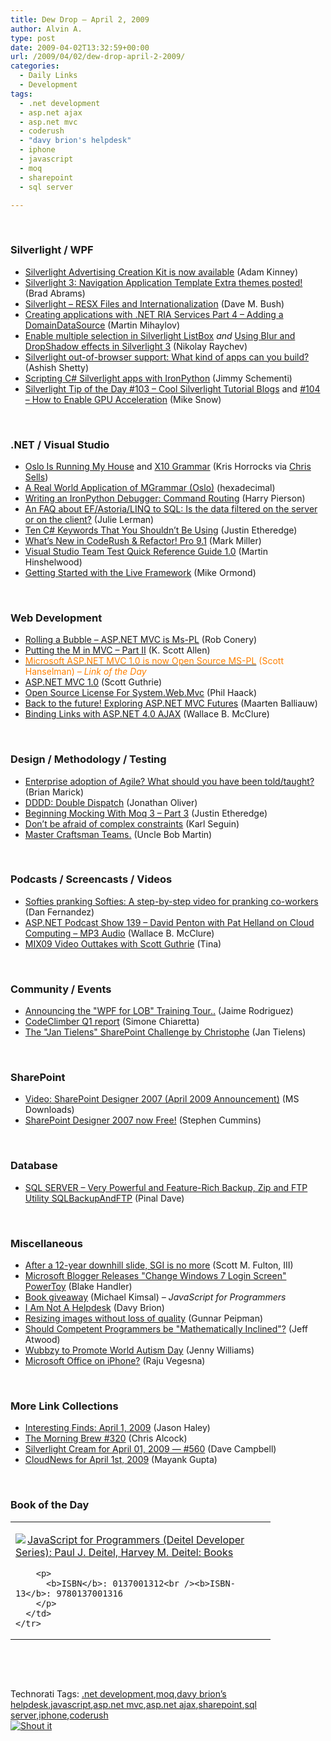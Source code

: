 ```yaml
---
title: Dew Drop – April 2, 2009
author: Alvin A.
type: post
date: 2009-04-02T13:32:59+00:00
url: /2009/04/02/dew-drop-april-2-2009/
categories:
  - Daily Links
  - Development
tags:
  - .net development
  - asp.net ajax
  - asp.net mvc
  - coderush
  - "davy brion's helpdesk"
  - iphone
  - javascript
  - moq
  - sharepoint
  - sql server

---
```

&#160;

### Silverlight / WPF

  * [Silverlight Advertising Creation Kit is now available][1] (Adam Kinney)
  * [Silverlight 3: Navigation Application Template Extra themes posted!][2] (Brad Abrams)
  * [Silverlight &#8211; RESX Files and Internationalization][3] (Dave M. Bush)
  * [Creating applications with .NET RIA Services Part 4 &#8211; Adding a DomainDataSource][4] (Martin Mihaylov)
  * [Enable multiple selection in Silverlight ListBox][5] _and_&#160;[Using Blur and DropShadow effects in Silverlight 3][6] (Nikolay Raychev)
  * [Silverlight out-of-browser support: What kind of apps can you build?][7] (Ashish Shetty)
  * [Scripting C# Silverlight apps with IronPython][8] (Jimmy Schementi)
  * [Silverlight Tip of the Day #103 – Cool Silverlight Tutorial Blogs][9] and [#104 – How to Enable GPU Acceleration][10] (Mike Snow)

&#160;

### .NET / Visual Studio

  * [Oslo Is Running My House][11] and [X10 Grammar][12] (Kris Horrocks via [Chris Sells][13])
  * [A Real World Application of MGrammar (Oslo)][14] (hexadecimal)
  * [Writing an IronPython Debugger: Command Routing][15] (Harry Pierson)
  * [An FAQ about EF/Astoria/LINQ to SQL: Is the data filtered on the server or on the client?][16] (Julie Lerman)
  * [Ten C# Keywords That You Shouldn’t Be Using][17] (Justin Etheredge)
  * [What&#8217;s New in CodeRush & Refactor! Pro 9.1][18] (Mark Miller)
  * [Visual Studio Team Test Quick Reference Guide 1.0][19] (Martin Hinshelwood)
  * [Getting Started with the Live Framework][20] (Mike Ormond)

&#160;

### Web Development

  * [Rolling a Bubble – ASP.NET MVC is Ms-PL][21] (Rob Conery)
  * [Putting the M in MVC – Part II][22] (K. Scott Allen)
  * [<font color="#ff8000">Microsoft ASP.NET MVC 1.0 is now Open Source MS-PL</font>][23] <font color="#ff8000">(Scott Hanselman) <em>– Link of the Day</em></font>
  * [ASP.NET MVC 1.0][24] (Scott Guthrie)
  * [Open Source License For System.Web.Mvc][25] (Phil Haack)
  * [Back to the future! Exploring ASP.NET MVC Futures][26] (Maarten Balliauw)
  * [Binding Links with ASP.NET 4.0 AJAX][27] (Wallace B. McClure)

&#160;

### Design / Methodology / Testing

  * [Enterprise adoption of Agile? What should you have been told/taught?][28] (Brian Marick)
  * [DDDD: Double Dispatch][29] (Jonathan Oliver)
  * [Beginning Mocking With Moq 3 &#8211; Part 3][30] (Justin Etheredge)
  * [Don&#8217;t be afraid of complex constraints][31] (Karl Seguin)
  * [Master Craftsman Teams.][32] (Uncle Bob Martin)

&#160;

### Podcasts / Screencasts / Videos

  * [Softies pranking Softies: A step-by-step video for pranking co-workers][33] (Dan Fernandez)
  * [ASP.NET Podcast Show 139 &#8211; David Penton with Pat Helland on Cloud Computing &#8211; MP3 Audio][34] (Wallace B. McClure)
  * [MIX09 Video Outtakes with Scott Guthrie][35] (Tina)

&#160;

### Community / Events

  * [Announcing the "WPF for LOB" Training Tour..][36] (Jaime Rodriguez)
  * [CodeClimber Q1 report][37] (Simone Chiaretta)
  * [The "Jan Tielens" SharePoint Challenge by Christophe][38] (Jan Tielens)

&#160;

### SharePoint

  * [Video: SharePoint Designer 2007 (April 2009 Announcement)][39] (MS Downloads)
  * [SharePoint Designer 2007 now Free!][40] (Stephen Cummins)

&#160;

### Database

  * [SQL SERVER &#8211; Very Powerful and Feature-Rich Backup, Zip and FTP Utility SQLBackupAndFTP][41] (Pinal Dave)

&#160;

### Miscellaneous

  * [After a 12-year downhill slide, SGI is no more][42] (Scott M. Fulton, III)
  * [Microsoft Blogger Releases "Change Windows 7 Login Screen" PowerToy][43] (Blake Handler)
  * [Book giveaway][44] (Michael Kimsal) _– JavaScript for Programmers_
  * [I Am Not A Helpdesk][45] (Davy Brion)
  * [Resizing images without loss of quality][46] (Gunnar Peipman)
  * [Should Competent Programmers be "Mathematically Inclined"?][47] (Jeff Atwood)
  * [Wubbzy to Promote World Autism Day][48] (Jenny Williams)
  * [Microsoft Office on iPhone?][49] (Raju Vegesna)

&#160;

### More Link Collections

  * [Interesting Finds: April 1, 2009][50] (Jason Haley)
  * [The Morning Brew #320][51] (Chris Alcock)
  * [Silverlight Cream for April 01, 2009 &#8212; #560][52] (Dave Campbell)
  * [CloudNews for April 1st, 2009][53] (Mayank Gupta)

&#160;

### Book of the Day

<div style="padding-bottom: 0px; margin: 0px; padding-left: 0px; padding-right: 0px; display: inline; float: none; padding-top: 0px" id="scid:7dc1bd33-94bd-46fd-a20b-0131235bcd47:5024e93f-5846-473f-b3b0-aadd02542419" class="wlWriterSmartContent">
  <table cellspacing="0" cellpadding="2" width="400" border="0" unselectable="on">
    <tr>
      <td valign="top" width="400">
        <p>
          <a title="JavaScript for Programmers (Deitel Developer Series): Paul J. Deitel, Harvey M. Deitel: Books" href="http://www.amazon.com/exec/obidos/ASIN/0137001312/alvinashcraft-20"><img data-recalc-dims="1" decoding="async" src="https://i0.wp.com/images.amazon.com/images/P/0137001312.01.MZZZZZZZ.jpg?w=660" border="0" align="left" style="float:left" />JavaScript for Programmers (Deitel Developer Series): Paul J. Deitel, Harvey M. Deitel: Books</a>
        </p>
        
        <p>
          <b>ISBN</b>: 0137001312<br /><b>ISBN-13</b>: 9780137001316
        </p>
      </td>
    </tr>
  </table>
</div>

&#160;

<div style="padding-bottom: 0px; margin: 0px; padding-left: 0px; padding-right: 0px; display: inline; float: none; padding-top: 0px" id="scid:C16BAC14-9A3D-4c50-9394-FBFEF7A93539:5d7fbb00-49d5-43c3-8b50-588fb6e7350d" class="wlWriterSmartContent">
  <!--dotnetkickit-->
</div>

&#160;

<div style="padding-bottom: 0px; margin: 0px; padding-left: 0px; padding-right: 0px; display: inline; float: none; padding-top: 0px" id="scid:0767317B-992E-4b12-91E0-4F059A8CECA8:7fe06d8b-5c6c-482b-8f71-9852ddaf78d7" class="wlWriterSmartContent">
  Technorati Tags: <a href="http://technorati.com/tags/.net+development" rel="tag">.net development</a>,<a href="http://technorati.com/tags/moq" rel="tag">moq</a>,<a href="http://technorati.com/tags/davy+brion's+helpdesk" rel="tag">davy brion&#8217;s helpdesk</a>,<a href="http://technorati.com/tags/javascript" rel="tag">javascript</a>,<a href="http://technorati.com/tags/asp.net+mvc" rel="tag">asp.net mvc</a>,<a href="http://technorati.com/tags/asp.net+ajax" rel="tag">asp.net ajax</a>,<a href="http://technorati.com/tags/sharepoint" rel="tag">sharepoint</a>,<a href="http://technorati.com/tags/sql+server" rel="tag">sql server</a>,<a href="http://technorati.com/tags/iphone" rel="tag">iphone</a>,<a href="http://technorati.com/tags/coderush" rel="tag">coderush</a>
</div>

<div class="wlWriterHeaderFooter" style="margin:0px; padding:0px 0px 0px 0px;">
  <div class="shoutIt">
    <a rev="vote-for" href="http://dotnetshoutout.com/Submit?url=http%3a%2f%2fwww.alvinashcraft.com%2f2009%2f04%2f02%2fdew-drop-april-2-2009%2f&title=Dew+Drop+-+April+2%2c+2009"><img decoding="async" alt="Shout it" src="http://dotnetshoutout.com/image.axd?url=https://morningdew-bpc6g3a0fgaxdxcu.eastus2-01.azurewebsites.net/2009/04/02/dew-drop-april-2-2009/" style="border:0px" /></a>
  </div>
</div>

 [1]: http://adamkinney.com/blog/420/default.aspx
 [2]: http://blogs.msdn.com/brada/archive/2009/03/31/silverlight-3-navigation-application-template-extra-themes-posted.aspx
 [3]: http://blog.dmbcllc.com/2009/04/02/silverlight-resx-files-and-internationalization/
 [4]: http://feedproxy.google.com/~r/silverlightshow/~3/GZIxKJO8Ckk/Creating-applications-with-.NET-RIA-Services-Part-4-Adding-a-DomainDataSource.aspx
 [5]: http://feedproxy.google.com/~r/silverlightshow/~3/HwTW2Qb5n4Q/Enable-multiple-selection-in-Silverlight-ListBox.aspx
 [6]: http://feedproxy.google.com/~r/silverlightshow/~3/jw5owduemdA/Using-Blur-and-DropShadow-effects-in-Silverlight-3.aspx
 [7]: http://nerddawg.blogspot.com/2009/04/silverlight-out-of-browser-support-what.html
 [8]: http://feedproxy.google.com/~r/jimmy-thinking/~3/dmicQyMZo40/scripting-c-silverlight-apps-with.html
 [9]: http://feedproxy.google.com/~r/MikeSnowBlog/~3/TZyV1rBIiSc/silverlight-tip-of-the-day-103-cool-silverlight-tutorial-blogs.aspx
 [10]: http://feedproxy.google.com/~r/MikeSnowBlog/~3/hrTyx8t2qa4/silverlight-tip-of-the-day-104-how-to-enable-gpu-acceleration.aspx
 [11]: http://blogs.msdn.com/krisho/archive/2009/03/24/oslo-is-running-my-house.aspx
 [12]: http://blogs.msdn.com/krisho/archive/2009/03/31/x10-grammar.aspx
 [13]: http://www.sellsbrothers.com/news/showTopic.aspx?ixTopic=2266
 [14]: http://www.hexadecimal.se/2009/03/17/ARealWorldApplicationOfMGrammarOslo.aspx
 [15]: http://feedproxy.google.com/~r/Devhawk/~3/FbEtAm63ZFg/Writing+An+IronPython+Debugger+Command+Routing.aspx
 [16]: http://www.thedatafarm.com/blog/2009/04/01/AnFAQAboutEFAstoriaLINQToSQLIsTheDataFilteredOnTheServerOrOnTheClient.aspx
 [17]: http://www.codethinked.com/post.aspx?id=9995f9b4-9b67-4374-8f2e-db4d5d48fc79
 [18]: http://community.devexpress.com/blogs/markmiller/archive/2009/04/01/what-s-new-in-coderush-amp-refactor-pro-9-1.aspx
 [19]: http://feedproxy.google.com/~r/MartinHinshelwood/~3/zUvdYeY2cBA/visual-studio-team-test-quick-reference-guide-1.0.aspx
 [20]: http://feedproxy.google.com/~r/mikeormond/~3/2rMnSsrgTqA/getting-started-with-the-live-framework.aspx
 [21]: http://feedproxy.google.com/~r/wekeroad/EeKc/~3/YiI7F4mjn_A/
 [22]: http://odetocode.com/Blogs/scott/archive/2009/04/01/12736.aspx
 [23]: http://feedproxy.google.com/~r/ScottHanselman/~3/-NNmNcdP3GA/MicrosoftASPNETMVC10IsNowOpenSourceMSPL.aspx
 [24]: http://weblogs.asp.net/scottgu/archive/2009/04/01/asp-net-mvc-1-0.aspx
 [25]: http://haacked.com/archive/2009/04/01/aspnetmvc-open-source.aspx
 [26]: http://blog.maartenballiauw.be/post.aspx?id=52bb996d-2bed-4272-9d02-c66116b53581
 [27]: http://morewally.com/cs/blogs/wallym/archive/2009/04/01/binding-links-with-asp-net-4-0-ajax.aspx
 [28]: http://www.exampler.com/blog/2009/04/01/enterprise-adoption-of-agile-what-should-you-have-been-toldtaught/
 [29]: http://jonathan-oliver.blogspot.com/2009/04/dddd-double-dispatch.html
 [30]: http://feeds.dzone.com/~r/zones/dotnet/~3/U9R_l__Smfg/beginning-mocking-moq-3-part-3
 [31]: http://codebetter.com/blogs/karlseguin/archive/2009/04/01/don-t-be-afraid-of-complex-constraints.aspx
 [32]: http://blog.objectmentor.com/articles/2009/04/01/master-craftsman-teams
 [33]: http://channel9.msdn.com/posts/Dan/Softies-pranking-Softies-A-step-by-step-video-for-pranking-co-workers/
 [34]: http://aspnetpodcast.com/CS11/blogs/asp.net_podcast/archive/2009/04/01/asp-net-podcast-show-139-david-penton-and-pat-helland-audio.aspx
 [35]: http://channel9.msdn.com/posts/Dan/MIX09-Video-Outtakes-with-Scott-Guthrie/
 [36]: http://blogs.msdn.com/jaimer/archive/2009/04/01/announcing-the-using-wpf-to-build-lob-applications-training-tour.aspx
 [37]: http://feedproxy.google.com/~r/Codeclimber/~3/0SmuAb0pzIM/codeclimber-q1-report.aspx
 [38]: http://feedproxy.google.com/~r/sharepointmvpblogs/~3/DX0-g_lIOAk/the-quot-jan-tielens-quot-sharepoint-challenge-by-christophe.aspx
 [39]: http://feedproxy.google.com/~r/MicrosoftDownloadCenter/~3/gZLYqlTMDPM/details.aspx
 [40]: http://feedproxy.google.com/~r/sharepointmvpblogs/~3/LaNtq0Iaqds/sharepoint-designer-2007-now-free.htm
 [41]: http://blog.sqlauthority.com/2009/04/02/sql-server-very-powerful-and-feature-rich-backup-zip-and-ftp-utility-sqlbackupandftp/
 [42]: http://www.betanews.com/article/After-a-12year-downhill-slide-SGI-is-no-more/1238601691
 [43]: http://bhandler.spaces.live.com/Blog/cns!70F64BC910C9F7F3!5406.entry
 [44]: http://feedproxy.google.com/~r/jsmag/~3/RDDbn5M1B-c/
 [45]: http://feedproxy.google.com/~r/davybrion/~3/rXnH3JX_kFs/
 [46]: http://feedproxy.google.com/~r/gunnarpeipman/~3/yTRN3a9k4HI/resizing-images-without-loss-of-quality.aspx
 [47]: http://www.codinghorror.com/blog/archives/001249.html
 [48]: http://blog.wired.com/geekdad/2009/04/wubbzy-to-promo.html
 [49]: http://feedproxy.google.com/~r/CloudAve/~3/7bwxognmo3U/microsoft-office-on-iphone
 [50]: http://jasonhaley.com/blog/post.aspx?id=44597aa5-cea2-4745-85f6-5d54a89093ce
 [51]: http://feedproxy.google.com/~r/ReflectivePerspective/~3/6nJc6ech49Q/
 [52]: http://geekswithblogs.net/WynApseTechnicalMusings/archive/2009/04/01/130656.aspx
 [53]: http://feedproxy.google.com/~r/CloudAve/~3/S9fD1m_npzs/cloudnews-for-april-1st-2009